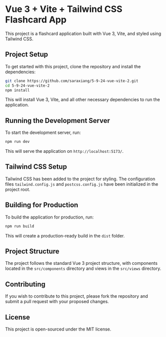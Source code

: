 # Vue 3 + Vite + Tailwind CSS Flashcard App

This project is a flashcard application built with Vue 3, Vite, and styled using Tailwind CSS.

## Project Setup

To get started with this project, clone the repository and install the dependencies:

```bash
git clone https://github.com/saraxiang/5-9-24-vue-vite-2.git
cd 5-9-24-vue-vite-2
npm install
```

This will install Vue 3, Vite, and all other necessary dependencies to run the application.

## Running the Development Server

To start the development server, run:

```bash
npm run dev
```

This will serve the application on `http://localhost:5173/`.

## Tailwind CSS Setup

Tailwind CSS has been added to the project for styling. The configuration files `tailwind.config.js` and `postcss.config.js` have been initialized in the project root.

## Building for Production

To build the application for production, run:

```bash
npm run build
```

This will create a production-ready build in the `dist` folder.

## Project Structure

The project follows the standard Vue 3 project structure, with components located in the `src/components` directory and views in the `src/views` directory.

## Contributing

If you wish to contribute to this project, please fork the repository and submit a pull request with your proposed changes.

## License

This project is open-sourced under the MIT license.
